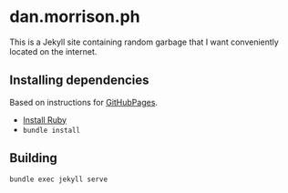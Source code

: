 # dan.morrison.ph

This is a Jekyll site containing random garbage that I want conveniently located on the internet.

## Installing dependencies

Based on instructions for [GitHubPages](https://help.github.com/articles/setting-up-your-github-pages-site-locally-with-jekyll/).

- [Install Ruby](https://www.ruby-lang.org/en/downloads/)
- `bundle install`

## Building

`bundle exec jekyll serve`